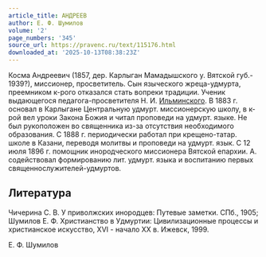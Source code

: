 ```yaml
---
article_title: АНДРЕЕВ
author: Е. Ф. Шумилов
volume: '2'
page_numbers: '345'
source_url: https://pravenc.ru/text/115176.html
downloaded_at: '2025-10-13T08:38:23Z'
---
```


Косма Андреевич (1857, дер. Карлыган Мамадышского у. Вятской губ.- 1939?), миссионер, просветитель. Сын языческого жреца-удмурта, преемником к-рого отказался стать вопреки традиции. Ученик выдающегося педагога-просветителя Н. И. [Ильминского](https://pravenc.ru/text/Ильминский.html). В 1883 г. основал в Карлыгане Центральную удмурт. миссионерскую школу, в к-рой вел уроки Закона Божия и читал проповеди на удмурт. языке. Не был рукоположен во священника из-за отсутствия необходимого образования. С 1888 г. периодически работал при крещено-татар. школе в Казани, переводя молитвы и проповеди на удмурт. язык. С 12 июля 1896 г. помощник инородческого миссионера Вятской епархии. А. содействовал формированию лит. удмурт. языка и воспитанию первых священнослужителей-удмуртов.

## Литература

Чичерина С. В. У приволжских инородцев: Путевые заметки. СПб., 1905; Шумилов Е. Ф. Христианство в Удмуртии: Цивилизационные процессы и христианское искусство, XVI - начало XX в. Ижевск, 1999.

Е. Ф. Шумилов
